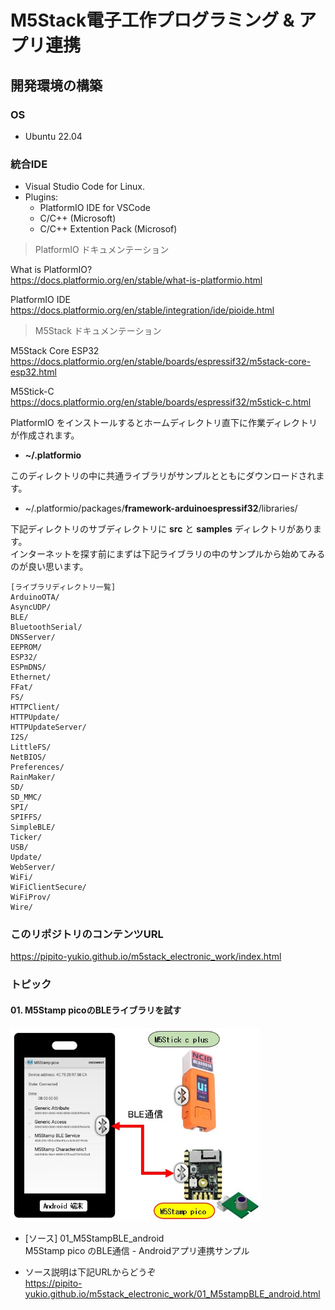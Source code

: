 # M5Stack電子工作プログラミング & アプリ連携

## 開発環境の構築

### OS
- Ubuntu 22.04

### 統合IDE

- Visual Studio Code for Linux.
- Plugins:
  - PlatformIO IDE for VSCode
  - C/C++ (Microsoft)
  - C/C++ Extention Pack (Microsof)

>PlatformIO ドキュメンテーション

What is PlatformIO?  
<https://docs.platformio.org/en/stable/what-is-platformio.html>

PlatformIO IDE  
<https://docs.platformio.org/en/stable/integration/ide/pioide.html>


>M5Stack ドキュメンテーション

M5Stack Core ESP32  
<https://docs.platformio.org/en/stable/boards/espressif32/m5stack-core-esp32.html>

M5Stick-C  
<https://docs.platformio.org/en/stable/boards/espressif32/m5stick-c.html>


PlatformIO をインストールするとホームディレクトリ直下に作業ディレクトリが作成されます。  
- **~/.platformio**

このディレクトリの中に共通ライブラリがサンプルとともにダウンロードされます。  
- ~/.platformio/packages/**framework-arduinoespressif32**/libraries/

下記ディレクトリのサブディレクトリに **src** と **samples** ディレクトリがあります。  
インターネットを探す前にまずは下記ライブラリの中のサンプルから始めてみるのが良い思います。

```
[ライブラリディレクトリ一覧]
ArduinoOTA/
AsyncUDP/
BLE/
BluetoothSerial/
DNSServer/
EEPROM/
ESP32/
ESPmDNS/
Ethernet/
FFat/
FS/
HTTPClient/
HTTPUpdate/
HTTPUpdateServer/
I2S/
LittleFS/
NetBIOS/
Preferences/
RainMaker/
SD/
SD_MMC/
SPI/
SPIFFS/
SimpleBLE/
Ticker/
USB/
Update/
WebServer/
WiFi/
WiFiClientSecure/
WiFiProv/
Wire/
```

### このリポジトリのコンテンツURL

<https://pipito-yukio.github.io/m5stack_electronic_work/index.html>

### トピック

#### 01. M5Stamp picoのBLEライブラリを試す  

<div>
<img src="docs/01_M5stampBLE_android/images/M5_BLE_Android.jpg" width="400">
</div>

- [ソース] 01_M5StampBLE_android  
  M5Stamp pico のBLE通信 -  Androidアプリ連携サンプル

- ソース説明は下記URLからどうぞ  
 <https://pipito-yukio.github.io/m5stack_electronic_work/01_M5stampBLE_android.html>